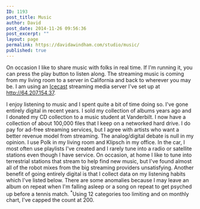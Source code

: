 ```yaml
---
ID: 1193
post_title: Music
author: David
post_date: 2014-11-26 09:56:36
post_excerpt: ""
layout: page
permalink: https://davidawindham.com/studio/music/
published: true
---
```

On occasion I like to share music with folks in real time. If I'm running it, you can press the play button to listen along. The streaming music is coming from my living room to a server in California and back to wherever you may be. I am using an <a href="https://github.com/karlheyes/icecast-kh" target="_blank">Icecast</a> streaming media server I've set up at <a href="http://64.207.154.37" target="_blank">http://64.207.154.37</a>. 

I enjoy listening to music and I spent quite a bit of time doing so. I've gone entirely digital in recent years. I sold my collection of albums years ago and I donated my CD collection to a music student at Vanderbilt. I now have a collection of about 100,000 files that I keep on a networked hard drive. I do pay for ad-free streaming services, but I agree with artists who want a better revenue model from streaming. The analog/digital debate is null in my opinion. I use Polk in my living room and Klipsch in my office.  In the car, I most often use playlists I've created and I rarely tune into a radio or satellite stations even though I have service. On occasion, at home I like to tune into terrestrial stations that stream to help find new music, but I've found almost all of the robot mixes from the big streaming providers unsatisfying. Another benefit of going entirely digital is that I collect data on my listening habits which I've listed below. There are some anomalies because I may leave an album on repeat when I'm falling asleep or a song on repeat to get psyched up before a tennis match. <sup>*</sup>Using 12 categories too limiting and on monthly chart, I've capped the count at 200.  
